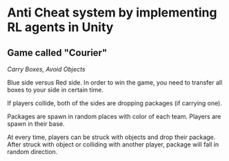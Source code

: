 # Anti Cheat system by implementing RL agents in Unity

## Game called "Courier"
*Carry Boxes, Avoid Objects*

Blue side versus Red side. In order to win the game, you need to transfer all boxes to your side in certain time.

If players collide, both of the sides are dropping packages (if carrying one).

Packages are spawn in random places with color of each team. Players are spawn in their base.

At every time, players can be struck with objects and drop their package.
After struck with object or colliding with another player, package will fall in random direction.
